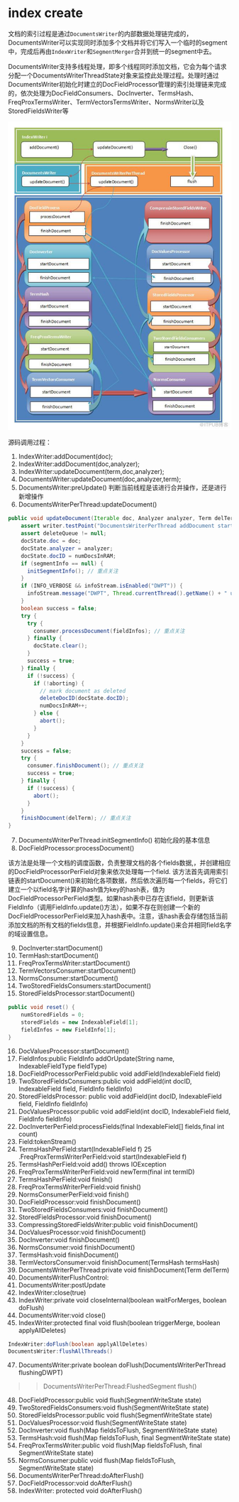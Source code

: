 # index create

文档的索引过程是通过`DocumentsWriter`的内部数据处理链完成的，DocumentsWriter可以实现同时添加多个文档并将它们写入一个临时的segment中，完成后再由`IndexWriter`和`SegmentMerger`合并到统一的segment中去。

DocumentsWriter支持多线程处理，即多个线程同时添加文档，它会为每个请求分配一个DocumentsWriterThreadState对象来监控此处理过程。处理时通过DocumentsWriter初始化时建立的DocFieldProcessor管理的索引处理链来完成的，依次处理为DocFieldConsumers、DocInverter、TermsHash、FreqProxTermsWriter、TermVectorsTermsWriter、NormsWriter以及StoredFieldsWriter等

![index-create](./resource/index-create.jpg)

源码调用过程：
1. IndexWriter:addDocument(doc);
2. IndexWriter:addDocument(doc,analyzer);
3. IndexWriter:updateDocument(term,doc,analyzer);
4. DocumentsWriter:updateDocument(doc,analyzer,term);
5. DocumentsWriter:preUpdate() 判断当前线程是该进行合并操作，还是进行新增操作
6. DocumentsWriterPerThread:updateDocument()

```java
public void updateDocument(Iterable doc, Analyzer analyzer, Term delTerm) throws IOException {
    assert writer.testPoint("DocumentsWriterPerThread addDocument start");
    assert deleteQueue != null;
    docState.doc = doc;
    docState.analyzer = analyzer;
    docState.docID = numDocsInRAM;
    if (segmentInfo == null) {
      initSegmentInfo(); // 重点关注
    }
    if (INFO_VERBOSE && infoStream.isEnabled("DWPT")) {
      infoStream.message("DWPT", Thread.currentThread().getName() + " update delTerm=" + delTerm + " docID=" + docState.docID + " seg=" + segmentInfo.name);
    }
    boolean success = false;
    try {
      try {
        consumer.processDocument(fieldInfos); // 重点关注
      } finally {
        docState.clear();
      }
      success = true;
    } finally {
      if (!success) {
        if (!aborting) {
          // mark document as deleted
          deleteDocID(docState.docID);
          numDocsInRAM++;
        } else {
          abort();
        }
      }
    }
    success = false;
    try {
      consumer.finishDocument(); // 重点关注
      success = true;
    } finally {
      if (!success) {
        abort();
      }
    }
    finishDocument(delTerm); // 重点关注
}
```

7. DocumentsWriterPerThread:initSegmentInfo() 初始化段的基本信息
8. DocFieldProcessor:processDocument()

该方法是处理一个文档的调度函数，负责整理文档的各个fields数据,，并创建相应的DocFieldProcessorPerField对象来依次处理每一个field.
该方法首先调用索引链表的startDocument()来初始化各项数据，然后依次遍历每一个fields，将它们建立一个以field名字计算的hash值为key的hash表，值为DocFieldProcessorPerField类型。如果hash表中已存在该field，则更新该FieldInfo（调用FieldInfo.update()方法），如果不存在则创建一个新的DocFieldProcessorPerField来加入hash表中。注意，该hash表会存储包括当前添加文档的所有文档的fields信息，并根据FieldInfo.update()来合并相同field名字的域设置信息。

9. DocInverter:startDocument()
10. TermHash:startDocument()
11. FreqProxTermsWriter:startDocument()
12. TermVectorsConsumer:startDocument()
13. NormsConsumer:startDocument()
14. TwoStoredFieldsConsumers:startDocument()
15. StoredFieldsProcessor:startDocument()

```java
public void reset() {
    numStoredFields = 0;
    storedFields = new IndexableField[1];
    fieldInfos = new FieldInfo[1];
}
```

16. DocValuesProcessor:startDocument()
17. FieldInfos:public FieldInfo addOrUpdate(String name, IndexableFieldType fieldType)
18. DocFieldProcessorPerField:public void addField(IndexableField field)
19. TwoStoredFieldsConsumers:public void addField(int docID, IndexableField field, FieldInfo fieldInfo)
20. StoredFieldsProcessor: public void addField(int docID, IndexableField field, FieldInfo fieldInfo)
21. DocValuesProcessor:public void addField(int docID, IndexableField field, FieldInfo fieldInfo)
22. DocInverterPerField:processFields(final IndexableField[] fields,final int count)
23. Field:tokenStream()
24. TermsHashPerField:start(IndexableField f)
25 .FreqProxTermsWriterPerField:void start(IndexableField f)
26. TermsHashPerField:void add() throws IOException
27. FreqProxTermsWriterPerField:void newTerm(final int termID)
28. TermsHashPerField:void finish()
29. FreqProxTermsWriterPerField:void finish()
30. NormsConsumerPerField:void finish()
31. DocFieldProcessor:void finishDocument()
32. TwoStoredFieldsConsumers:void finishDocument()
33. StoredFieldsProcessor:void finishDocument()
34. CompressingStoredFieldsWriter:public void finishDocument()
35. DocValuesProcessor:void finishDocument()
36. DocInverter:void finishDocument()
37. NormsConsumer:void finishDocument()
38. TermsHash:void finishDocument()
39. TermVectorsConsumer:void finishDocument(TermsHash termsHash)
40. DocumentsWriterPerThread:private void finishDocument(Term delTerm)
41. DocumentsWriterFlushControl:
42. DocumentsWriter:postUpdate
43. IndexWriter:close(true)
44. IndexWriter:private void closeInternal(boolean waitForMerges, boolean doFlush)
45. DocumentsWriter:void close()
46. IndexWriter:protected final void flush(boolean triggerMerge, boolean applyAllDeletes)

```java
IndexWriter:doFlush(boolean applyAllDeletes)
DocumentsWriter:flushAllThreads()
```

47. DocumentsWriter:private  boolean doFlush(DocumentsWriterPerThread flushingDWPT)

> > DocumentsWriterPerThread:FlushedSegment flush()

48. DocFieldProcessor:public void flush(SegmentWriteState state)
49. TwoStoredFieldsConsumers:void flush(SegmentWriteState state)
50. StoredFieldsProcessor:public void flush(SegmentWriteState state)
51. DocValuesProcessor:void flush(SegmentWriteState state)
52. DocInverter:void flush(Map fieldsToFlush, SegmentWriteState state)
53. TermsHash:void flush(Map fieldsToFlush, final SegmentWriteState state)
54. FreqProxTermsWriter:public void flush(Map fieldsToFlush, final SegmentWriteState state)
55. NormsConsumer:public void flush(Map fieldsToFlush, SegmentWriteState state)
56. DocumentsWriterPerThread:doAfterFlush()
57. DocFieldProcessor:void doAfterFlush()
58. IndexWriter: protected void doAfterFlush()
